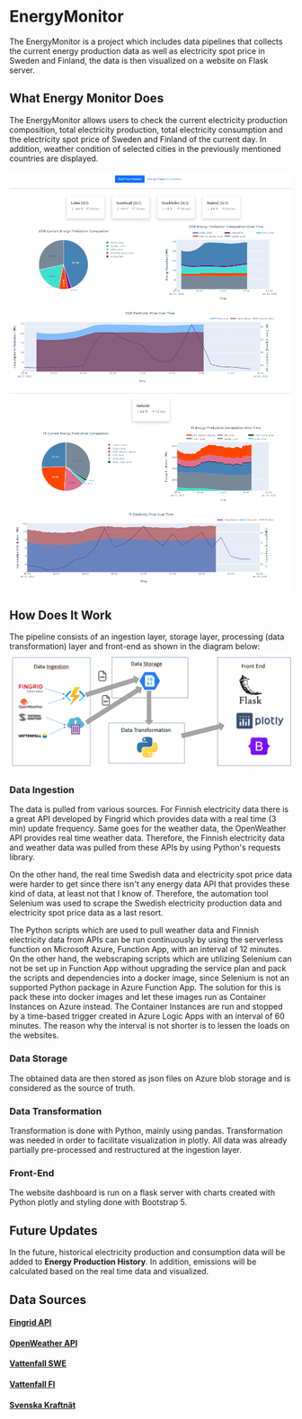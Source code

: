 # EnergyMonitor
The EnergyMonitor is a project which includes data pipelines that collects the current energy production data as well as electricity spot price in Sweden and Finland, the data is then visualized on a website on Flask server.
## What Energy Monitor Does
The EnergyMonitor allows users to check the current electricity production composition, total electricity production, total electricity consumption and the electricity spot price of Sweden and Finland of the current day. In addition, weather condition of selected cities in the previously mentioned countries are displayed.

![EnergyMonitor1](/assets/images/EnergyMonitor_SWE.PNG)
![EnergyMonitor2](/assets/images/EnergyMonitor_FI.PNG)
## How Does It Work
The pipeline consists of an ingestion layer, storage layer, processing (data transformation) layer and front-end as shown in the diagram below:
![PipelineIMG](/assets/images/pipeline_structure.PNG)
### Data Ingestion
The data is pulled from various sources. For Finnish electricity data there is a great API developed by Fingrid which provides data with a real time (3 min) update frequency. Same goes for the weather data, the OpenWeather API provides real time weather data. Therefore, the Finnish electricity data and weather data was pulled from these APIs by using Python's requests library.

On the other hand, the real time Swedish data and electricity spot price data were harder to get since there isn't any energy data API that provides these kind of data, at least not that I know of. Therefore, the automation tool Selenium was used to scrape the Swedish electricity production data and electricity spot price data as a last resort.

The Python scripts which are used to pull weather data and Finnish electricity data from APIs can be run continuously by using the serverless function on Microsoft Azure, Function App, with an interval of 12 minutes. On the other hand, the webscraping scripts which are utilizing Selenium can not be set up in Function App without upgrading the service plan and pack the scripts and dependencies into a docker image, since Selenium is not an supported Python package in Azure Function App. The solution for this is pack these into docker images and let these images run as Container Instances on Azure instead. The Container Instances are run and stopped by a time-based trigger created in Azure Logic Apps with an interval of 60 minutes. The reason why the interval is not shorter is to lessen the loads on the websites. 
### Data Storage
The obtained data are then stored as json files on Azure blob storage and is considered as the source of truth.
### Data Transformation
Transformation is done with Python, mainly using pandas. Transformation was needed in order to facilitate visualization in plotly. All data was already partially pre-processed and restructured at the ingestion layer.
### Front-End
The website dashboard is run on a flask server with charts created with Python plotly and styling done with Bootstrap 5.
## Future Updates
In the future, historical electricity production and consumption data will be added to **Energy Production History**. In addition, emissions will be calculated based on the real time data and visualized.
## Data Sources
#### [Fingrid API](https://data.fingrid.fi/en/pages/apis)
#### [OpenWeather API](https://openweathermap.org/api)
#### [Vattenfall SWE](https://www.vattenfall.se/elavtal/elpriser/timpris-pa-elborsen/)
#### [Vattenfall FI](https://www.vattenfall.fi/sahkosopimukset/porssisahko/tuntispot-hinnat-sahkoporssissa/)
#### [Svenska Kraftnät](https://www.svk.se/om-kraftsystemet/kontrollrummet/)
